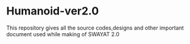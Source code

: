 # Humanoid-ver2.0


This repository gives all the source codes,designs and other important document used while making of SWAYAT 2.0
